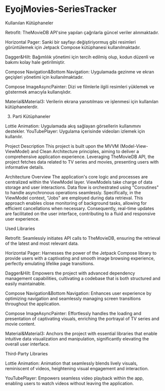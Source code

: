 # EyojMovies-SeriesTracker

Kullanılan Kütüphaneler

Retrofit: TheMovieDB API'sine yapılan çağrılarla güncel veriler alınmaktadır.

Horizontal Pager: Sanki bir sayfayı değiştiriyormuş gibi resimleri görüntülemek için Jetpack Compose kütüphanesi kullanılmaktadır.

Dagger&Hilt: Bağımlılık yönetimi için tercih edilmiş olup, kodun düzenli ve bakımı kolay hale getirilmiştir.

Compose Navigation&Bottom Navigation: Uygulamada gezinme ve ekran geçişleri yönetimi için kullanılmaktadır.

Compose ImageAsyncPainter: Dizi ve filmlerle ilgili resimleri yüklemek ve göstermek amacıyla kullanışlıdır.

Material&Material3: Verilerin ekrana yansıtılması ve işlenmesi için kullanılan kütüphanelerdir.

3. Parti Kütüphaneler

Lottie Animation: Uygulamada akış sağlayan görsellerin kullanımını destekler.
YouTubePlayer: Uygulama içerisinde videoları izlemek için kullanılır. 


Project Description
This project is built upon the MVVM (Model-View-ViewModel) and Clean Architecture principles, 
aiming to deliver a comprehensive application experience. Leveraging TheMovieDB API, the project 
fetches data related to TV series and movies, presenting users with informative details.

Architecture Overview
The application's core logic and processes are centralized within the ViewModel layer. ViewModels 
take charge of data storage and user interactions. Data flow is orchestrated using "Coroutines" to 
handle asynchronous operations seamlessly. Specifically, in the ViewModel context, "Jobs" are employed 
during data retrieval. This approach enables close monitoring of background tasks, allowing for efficient
cancellations when necessary. Consequently, real-time updates are facilitated on the user interface, 
contributing to a fluid and responsive user experience.

Used Libraries

Retrofit: Seamlessly initiates API calls to TheMovieDB, ensuring the retrieval of the latest and 
most relevant data.

Horizontal Pager: Harnesses the power of the Jetpack Compose library to provide users with a 
captivating and smooth image browsing experience, perfectly emulating lifelike page transitions.

Dagger&Hilt: Empowers the project with advanced dependency management capabilities, cultivating a 
codebase that is both structured and easily maintainable.

Compose Navigation&Bottom Navigation: Enhances user experience by optimizing navigation and 
seamlessly managing screen transitions throughout the application.

Compose ImageAsyncPainter: Effortlessly handles the loading and presentation of captivating 
visuals, enriching the portrayal of TV series and movie content.

Material&Material3: Anchors the project with essential libraries that enable intuitive data visualization
and manipulation, significantly elevating the overall user interface.

Third-Party Libraries

Lottie Animation: Animation that seamlessly blends lively visuals, reminiscent of videos, heightening visual 
engagement and interaction.

YouTubePlayer: Empowers seamless video playback within the app, enabling users to watch videos without leaving the application.
